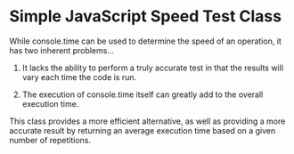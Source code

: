Simple JavaScript Speed Test Class
==================================

While console.time can be used to determine the speed of an operation, it has two inherent problems...

1) It lacks the ability to perform a truly accurate test in that the results will vary each time the code is run.

2) The execution of console.time itself can greatly add to the overall execution time.

This class provides a more efficient alternative, as well as providing a more accurate result by returning an average execution time based on a given number of repetitions.
